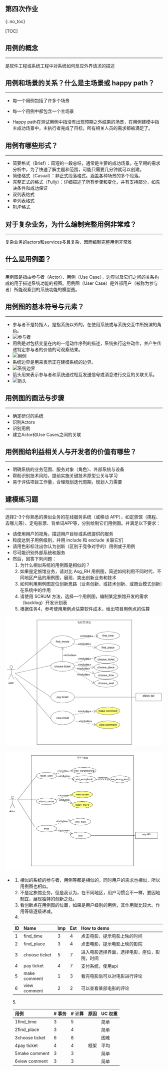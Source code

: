 ## 第四次作业

{:.no_toc}

[TOC]

## 用例的概念

------

是软件工程或系统工程中对系统如何反应外界请求的描述



## 用例和场景的关系？什么是主场景或 happy path？

------

- 每一个用例包括了许多个场景

- 每一个用例中都包含一个主场景
- Happy path在测试用例中指没有出现预期之外结果的场景，在用例建模中指主成功场景中，主执行者完成了目标，所有相关人员的需求都被满足了。



## 用例有哪些形式？

------

- 简要格式（Brief）：简短的一段总结，通常是主要的成功场景。在早期的需求分析中，为了快速了解主题和范围，可能只需要几分钟就可以创建。
- 简便格式（Casual）：非正式段落格式。涵盖各种场景的多个段落。
- 完整正式的格式（Fully）：详细描述了所有步骤和变化，并有支持部分，如先决条件和成功保证
- 双列表格式
- 单列表格式
- RUP格式



## 对于复杂业务，为什么编制完整用例非常难？

------

复杂业务的actors和services多且复杂，因而编制完整用例非常难



## 什么是用例图？

------

用例图是指由参与者（Actor）、用例（Use Case），边界以及它们之间的关系构成的用于描述系统功能的视图。用例图（User Case）是外部用户（被称为参与者）所能观察到的系统功能的模型图。



## 用例图的基本符号与元素？

------

- 参与者不是特指人，是指系统以外的，在使用系统或与系统交互中所扮演的角色。  
- ![参与者](../imgsrc/canyuzhe)
- 用例是对包括变量在内的一组动作序列的描述，系统执行这些动作，并产生传递特定参与者的价值的可观察结果。
- ![用例](../imgsrc/yongli)
- 系统边界是用来表示正在建模系统的边界。
- ![系统边界](../imgsrc/xitongbianjie)
- 箭头用来表示参与者和系统通过相互发送信号或消息进行交互的关联关系。
- ![箭头](../imgsrc/jiantou)

## 用例图的画法与步骤

------

- 确定研讨的系统
- 识别Actors
- 识别用例
- 建立Actor和Use Cases之间的关联



## 用例图给利益相关人与开发者的价值有哪些？

------

- 明确系统的业务范围、服务对象（角色）、外部系统与设备
- 帮助识别技术风险，提前实施关键技术原型公关与学习
- 易于评估项目工作量，合理规划迭代周期，规划人力需要



## 建模练习题

------

选择2-3个你熟悉的类似业务的在线服务系统（或移动 APP），如定旅馆（携程、去哪儿等）、定电影票、背单词APP等，分别绘制它们用例图。并满足以下要求：

- 请使用用户的视角，描述用户目标或系统提供的服务
- 粒度达到子用例级别，并用 include 和 exclude 关联它们
- 请用色彩标注出你认为创新（区别于竞争对手的）用例或子用例
- 尽可能识别外部系统和服务
- 然后，回答下列问题：
  1. 为什么相似系统的用例图是相似的？
  2. 如果是定旅馆业务，请对比 Asg_RH 用例图，简述如何利用不同时代、不同地区产品的用例图，展现、突出创新业务和技术
  3. 如何利用用例图定位创新思路（业务创新、或技术创新、或商业模式创新）在系统中的作用
  4. 请使用 SCRUM 方法，选择一个用例图，编制某定旅馆开发的需求（backlog）开发计划表
  5. 根据任务4，参考使用用例点估算软件成本，给出项目用例点的估算



![movie_uml](../imgsrc/movie_uml.png)   

![movie_uml](../imgsrc/word_recite_uml.png)



- 1. 相似的系统的参与者，用例等都是相似的，同时用户的需求也相似，所以用例图也相似。
  2. 不是定旅馆业务，但是我认为，在不同地区，用户习惯会不一样，要因地制宜，展现独特的创新之处。
  3. 看创新点在用例图的位置，如果是用户级别的用例，其作用就比较大。作用等级逐级递减。
  4. 

  | ID   | Name          | Imp  | Est  | How to demo                                  |
  | ---- | ------------- | ---- | ---- | -------------------------------------------- |
  | 1    | find_time     | 3    | 4    | 点击电影，提示电影上映的时间                 |
  | 2    | find_place    | 3    | 4    | 点击电影，提示电影上映的影院                 |
  | 3    | choose ticket | 5    | 7    | 进入电影选择界面，选择电影，座位，影院，时间 |
  | 4    | pay ticket    | 4    | 7    | 支付系统，使用api                            |
  | 5    | make comment  | 1    | 3    | 看完电影后可以对电影进行评论                 |
  | 6    | view comment  | 2    | 2    | 可以查看某部电影的评论                       |

  ​5. 

  | 用例           | # 事务 | # 计算 | 原因 | UC 权重 |
  | -------------- | ------ | ------ | ---- | ------- |
  | 1find_time     | 3      | 5      |      | 简单    |
  | 2find_place    | 3      | 4      |      | 简单    |
  | 3choose ticket | 6      | 8      |      | 困难    |
  | 4pay ticket    | 4      | 4      | 框架 | 平均    |
  | 5make comment  | 3      | 3      |      | 简单    |
  | 6view comment  | 3      | 3      |      | 简单    |

